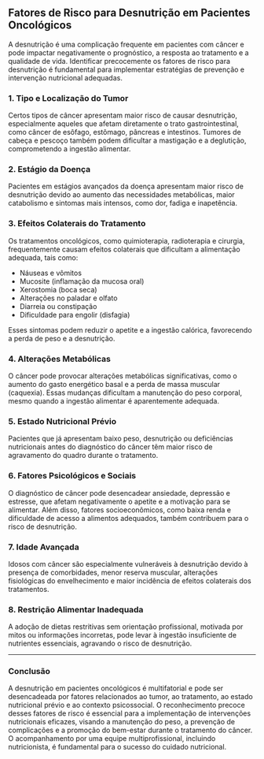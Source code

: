 
## Fatores de Risco para Desnutrição em Pacientes Oncológicos

A desnutrição é uma complicação frequente em pacientes com câncer e pode impactar negativamente o prognóstico, a resposta ao tratamento e a qualidade de vida. Identificar precocemente os fatores de risco para desnutrição é fundamental para implementar estratégias de prevenção e intervenção nutricional adequadas.

### 1. Tipo e Localização do Tumor

Certos tipos de câncer apresentam maior risco de causar desnutrição, especialmente aqueles que afetam diretamente o trato gastrointestinal, como câncer de esôfago, estômago, pâncreas e intestinos. Tumores de cabeça e pescoço também podem dificultar a mastigação e a deglutição, comprometendo a ingestão alimentar.

### 2. Estágio da Doença

Pacientes em estágios avançados da doença apresentam maior risco de desnutrição devido ao aumento das necessidades metabólicas, maior catabolismo e sintomas mais intensos, como dor, fadiga e inapetência.

### 3. Efeitos Colaterais do Tratamento

Os tratamentos oncológicos, como quimioterapia, radioterapia e cirurgia, frequentemente causam efeitos colaterais que dificultam a alimentação adequada, tais como:

- Náuseas e vômitos
- Mucosite (inflamação da mucosa oral)
- Xerostomia (boca seca)
- Alterações no paladar e olfato
- Diarreia ou constipação
- Dificuldade para engolir (disfagia)

Esses sintomas podem reduzir o apetite e a ingestão calórica, favorecendo a perda de peso e a desnutrição.

### 4. Alterações Metabólicas

O câncer pode provocar alterações metabólicas significativas, como o aumento do gasto energético basal e a perda de massa muscular (caquexia). Essas mudanças dificultam a manutenção do peso corporal, mesmo quando a ingestão alimentar é aparentemente adequada.

### 5. Estado Nutricional Prévio

Pacientes que já apresentam baixo peso, desnutrição ou deficiências nutricionais antes do diagnóstico do câncer têm maior risco de agravamento do quadro durante o tratamento.

### 6. Fatores Psicológicos e Sociais

O diagnóstico de câncer pode desencadear ansiedade, depressão e estresse, que afetam negativamente o apetite e a motivação para se alimentar. Além disso, fatores socioeconômicos, como baixa renda e dificuldade de acesso a alimentos adequados, também contribuem para o risco de desnutrição.

### 7. Idade Avançada

Idosos com câncer são especialmente vulneráveis à desnutrição devido à presença de comorbidades, menor reserva muscular, alterações fisiológicas do envelhecimento e maior incidência de efeitos colaterais dos tratamentos.

### 8. Restrição Alimentar Inadequada

A adoção de dietas restritivas sem orientação profissional, motivada por mitos ou informações incorretas, pode levar à ingestão insuficiente de nutrientes essenciais, agravando o risco de desnutrição.

---

### Conclusão

A desnutrição em pacientes oncológicos é multifatorial e pode ser desencadeada por fatores relacionados ao tumor, ao tratamento, ao estado nutricional prévio e ao contexto psicossocial. O reconhecimento precoce desses fatores de risco é essencial para a implementação de intervenções nutricionais eficazes, visando a manutenção do peso, a prevenção de complicações e a promoção do bem-estar durante o tratamento do câncer. O acompanhamento por uma equipe multiprofissional, incluindo nutricionista, é fundamental para o sucesso do cuidado nutricional.
```
